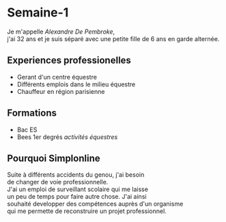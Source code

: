 # Semaine-1

Je m'appelle *Alexandre De Pembroke*,   
j'ai 32 ans et je suis séparé avec une petite fille de 6 ans en garde alternée.  

## Experiences professionelles  
  
* Gerant d'un centre équestre  
* Différents emplois dans le milieu équestre  
* Chauffeur en région parisienne  

## Formations  
  
* Bac ES  
* Bees 1er degrés *activités équestres*  

## Pourquoi Simplonline  

Suite à différents accidents du genou, j'ai besoin   
de changer de voie professionnelle.  
J'ai un emploi de surveillant scolaire qui me laisse   
un peu de temps pour faire autre chose. J'ai ainsi  
souhaité developper des compétences auprès d'un organisme  
qui me permette de reconstruire un projet professionnel.



